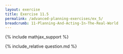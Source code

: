 ```yaml
---
layout: exercise
title: Exercise 11.5
permalink: /advanced-planning-exercises/ex_5/
breadcrumb: 11-Planning-And-Acting-In-The-Real-World
---
```


{% include mathjax_support %}

<div><i class="arrow-up loader" data-chapter="advanced-planning-exercises" data-exercise="ex_5" data-rating="0"></i></div>
{% include_relative question.md %}
